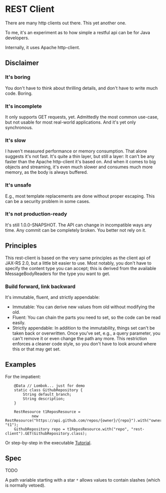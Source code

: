 # REST Client

There are many http clients out there. This yet another one.

To me, it's an experiment as to how simple a restful api can be for Java developers.

Internally, it uses Apache http-client.

## Disclaimer

### It's boring

You don't have to think about thrilling details, and don't have to write much code. Boring.

### It's incomplete

It only supports GET requests, yet. Admittedly the most common use-case, but not usable for most real-world applications. And it's yet only synchronous.

### It's slow

I haven't measured performance or memory consumption. That alone suggests it's not fast. It's quite a thin layer, but still a layer: It can't be any faster than the Apache http-client it's based on. And when it comes to big objects and streaming, it's even much slower and consumes much more memory, as the body is always buffered.

### It's unsafe

E.g., most template replacements are done without proper escaping. This can be a security problem in some cases.

### It's not production-ready

It's still 1.0.0-SNAPSHOT. The API can change in incompatible ways any time. Any commit can be completely broken. You better not rely on it.

## Principles

This rest-client is based on the very same principles as the client api of JAX-RS 2.0, but a little bit easier to use. Most notably, you don't have to specify the content type you can accept; this is derived from the available MessageBodyReaders for the type you want to get.

### Build forward, link backward

It's immutable, fluent, and strictly appendable:

* Immutable: You can derive new values from old without modifying the old.
* Fluent: You can chain the parts you need to set, so the code can be read easily.
* Strictly appendable: In addition to the immutability, things set can't be taken back or overwritten. Once you've set, e.g., a query parameter, you can't remove it or even change the path any more. This restriction enforces a cleaner code style, so you don't have to look around where this or that may get set.

## Examples

For the impatient:

```
    @Data // Lombok... just for demo
    static class GithubRepository {
        String default_branch;
        String description;
    }

    RestResource t1ReposResource =
            new RestResource("https://api.github.com/repos/{owner}/{repo}").with("owner", "t1");
    GithubRepository repo = t1ReposResource.with("repo", "rest-client").GET(GithubRepository.class);
```

Or step-by-step in the executable [Tutorial](https://github.com/t1/rest-client/blob/master/src/test/java/com/github/t1/rest/TutorialTest.java).

## Spec

TODO

A path variable starting with a star `*` allows values to contain slashes (which is normally vetoed).
